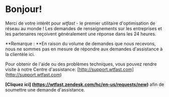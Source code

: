 ﻿# Bonjour!

Merci de votre intérêt pour *wtfast* - le premier utilitaire d'optimisation de réseau au monde ! Les demandes de renseignements sur les entreprises et les partenaires reçoivent généralement une réponse dans les 24 heures.

**Remarque : **En raison du volume de demandes que nous recevons, nous ne sommes pas en mesure de répondre aux demandes d'assistance à la clientèle ici.

Pour obtenir de l'aide ou des problèmes techniques, vous pouvez rendre visite à notre Centre d'assistance: [http://support.wtfast.com] (http://support.wtfast.com)

**[Cliquez ici] (https://wtfast.zendesk.com/hc/en-us/requests/new)** afin de soumettre une demande d'assistance.